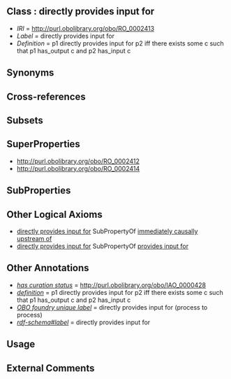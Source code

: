 
## Class : directly provides input for

 * *IRI* = http://purl.obolibrary.org/obo/RO_0002413
 * *Label* = directly provides input for
 * *Definition* = p1 directly provides input for p2 iff there exists some c such that p1 has_output c and p2 has_input c

## Synonyms


## Cross-references


## Subsets


## SuperProperties

 * <http://purl.obolibrary.org/obo/RO_0002412>
 * <http://purl.obolibrary.org/obo/RO_0002414>

## SubProperties


## Other Logical Axioms

 * [directly provides input for](../../RO/13/RO_0002413.md) SubPropertyOf [immediately causally upstream of](../../RO/12/RO_0002412.md)
 * [directly provides input for](../../RO/13/RO_0002413.md) SubPropertyOf [provides input for](../../RO/14/RO_0002414.md)

## Other Annotations

 * *[has curation status](../../IAO/14/IAO_0000114.md)* = http://purl.obolibrary.org/obo/IAO_0000428
 * *[definition](../../IAO/15/IAO_0000115.md)* = p1 directly provides input for p2 iff there exists some c such that p1 has_output c and p2 has_input c
 * *[OBO foundry unique label](../../IAO/89/IAO_0000589.md)* = directly provides input for (process to process)
 * *[rdf-schema#label](../../el/rdf-schema#label.md)* = directly provides input for

## Usage


## External Comments

